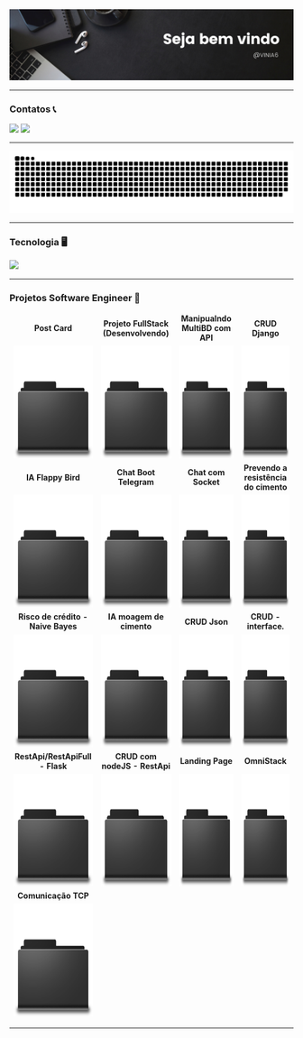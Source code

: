 <img src="https://github.com/VINIA6/VINIA6/blob/master/b4.png">

---

### Contatos  📞

<p align="left">
<a href="https://www.linkedin.com/in/vinia6/" target="blank"><img src="https://skillicons.dev/icons?i=linkedin" /></a>
<a href="https://www.instagram.com/viniciusdeassisazevedo/" target="blank"><img src="https://skillicons.dev/icons?i=instagram" /></a>
</p>

---

<p align="center">
  <picture >
    <source
      media="(prefers-color-scheme: dark)"
      srcset="https://raw.githubusercontent.com/platane/snk/output/github-contribution-grid-snake-dark.svg"
    />
    <source
      media="(prefers-color-scheme: light)"
      srcset="https://raw.githubusercontent.com/platane/snk/output/github-contribution-grid-snake.svg"
    />
    <img
      alt="github contribution grid snake animation"
      src="https://raw.githubusercontent.com/platane/snk/output/github-contribution-grid-snake.svg"
    />
  </picture>  
</p>

---

### Tecnologia 🖥️

<p align="left">
  <a href="https://skillicons.dev">
    <img src="https://skillicons.dev/icons?i=ts,js,express,nodejs,prisma,postgres,mongo,html,css,py,git,github,docker,heroku" />
  </a>
</p>

---

### Projetos Software Engineer 📁
<table align="center">

<thead align="center">
<tr border: none;>
  
<td><b>Post Card</b></td>
<td><b>Projeto FullStack (Desenvolvendo)</b></td>
<td><b>Manipualndo MultiBD com API</b></td>
<td><b>CRUD Django</b></td>


</tr>
</thead>
<tbody>
<thead align="center">
<tr>

<td><a href="https://github.com/VINIA6/projetos_react/tree/master/project-1" target="_blank"><img src="https://github.com/VINIA6/VINIA6/blob/master/Pasta.png" height="200" title="postCard"/></a></td>
<td><a href="https://github.com/VINIA6/Case_Winter_Internship" target="_blank"><img src="https://github.com/VINIA6/VINIA6/blob/master/Pasta.png" height="200" title="CHAT_SOCKET"/></a></td>
<td><a href="https://github.com/VINIA6/CrudMultiBD" target="_blank"><img src="https://github.com/VINIA6/VINIA6/blob/master/Pasta.png" height="200" title="Manipulando MultiDB com API"/></a></td>
<td><a href="https://github.com/VINIA6/CRUDjango" target="_blank"><img src="https://github.com/VINIA6/VINIA6/blob/master/Pasta.png" height="200" title="CRU_DJANGO"/></a></td>

</tr>
</thead>

<thead align="center">
<tr border: none;>
<td><b>IA Flappy Bird</b></td>
<td><b>Chat Boot Telegram</b></td>
<td><b>Chat com Socket</b></td>
<td><b>Prevendo a resistência do cimento</b></td>
</tr>
</thead>

<tbody>
<thead align="center">
<tr>

<td><a href="https://github.com/VINIA6/AiFlappyBird" target="_blank"><img src="https://github.com/VINIA6/VINIA6/blob/master/Pasta.png" height="200" title="Google"/></a></td>
<td><a href="https://github.com/VINIA6/BootTelegramFit" target="_blank"><img src="https://github.com/VINIA6/VINIA6/blob/master/Pasta.png" height="200" title="Boot Telegram"/></a></td>
<td><a href="https://github.com/VINIA6/ChatSocket" target="_blank"><img src="https://github.com/VINIA6/VINIA6/blob/master/Pasta.png" height="200" title="CHAT_SOCKET"/></a></td>
<td><a href="https://github.com/VINIA6/-predict-compressive-strength" target="_blank"><img src="https://github.com/VINIA6/VINIA6/blob/master/Pasta.png" height="200" title="Predict compressive strength"/></a></td>
</tr>
</thead>
</tbody>

<thead align="center">
<tr border: none;>
<td><b>Risco de crédito - Naive Bayes</b></td>
<td><b>IA moagem de cimento</b></td>
<td><b>CRUD Json</b></td>
<td><b>CRUD - interface.</b></td>
</tr>
</thead>
<tbody>
<thead align="center">
<tr>
<td><a href="https://github.com/VINIA6/NaiveBayes_Analise_de_Credito" target="_blank"><img src="https://github.com/VINIA6/VINIA6/blob/master/Pasta.png" height="200" title="FORECAST_DEMAND"/></a></td>
<td><a href="https://github.com/VINIA6/vertical_mill" target="_blank"><img src="https://github.com/VINIA6/VINIA6/blob/master/Pasta.png" height="200" title="--"/></a></td>
<td><a href="https://github.com/VINIA6/CRUD_WITH_INTERFACE" target="_blank"><img src="https://github.com/VINIA6/VINIA6/blob/master/Pasta.png" height="200" title="CRUD_WITH_INTERFACE"/></a></td>
<td><a href="https://github.com/VINIA6/API_FLASK" target="_blank"><img src="https://github.com/VINIA6/VINIA6/blob/master/Pasta.png" height="200" title="API_FLASK"/></a></td>
</tr>
</thead>
</tbody>
<thead align="center">
<tr border: none;>

<td><b>RestApi/RestApiFull - Flask</b></td>
<td><b>CRUD com nodeJS - RestApi</b></td>
<td><b>Landing Page</b></td>
<td><b>OmniStack</b></td>

</tr>
</thead>
<tbody>
<thead align="center">
<tr>
<td><a href="https://github.com/VINIA6/CRUD_ARQUIVO_JSON" target="_blank"><img src="https://github.com/VINIA6/VINIA6/blob/master/Pasta.png" height="200" title="CRUD_ARQUIVO_JSON"/></a></td>
<td><a href="https://github.com/VINIA6/CRUD_COM_NODEJS_REST_API" target="_blank"><img src="https://github.com/VINIA6/VINIA6/blob/master/Pasta.png" height="200" title="OmniStack"/></a></td>
<td><a href="https://github.com/VINIA6/LANDING_PAGE_PROJETO_WEB" target="_blank"><img src="https://github.com/VINIA6/VINIA6/blob/master/Pasta.png" height="200" title="LandingPage"/></a></td>
<td><a href="https://github.com/VINIA6/OmniStack" target="_blank"><img src="https://github.com/VINIA6/VINIA6/blob/master/Pasta.png" height="200" title="OmniStack"/></a></td>
</tr>
</thead>
</tbody>

<thead align="center">
<tr border: none;>
<td><b>Comunicação TCP </b></td>
</tr>
</thead>
<tbody>
<thead align="center">
<tr>
<td><a href="https://github.com/VINIA6/COMUNIC_TCP_CLIENTE_SERVIDOR" target="_blank"><img src="https://github.com/VINIA6/VINIA6/blob/master/Pasta.png" height="200" title="COMUNIC_TCP_CLIENTE_SERVIDOR"/></a></td>
</tr>
</thead>
</tbody>
</table>

---
  
